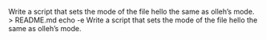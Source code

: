 Write a script that sets the mode of the file hello the same as olleh’s mode. > README.md
echo -e Write a script that sets the mode of the file hello the same as olleh’s mode.
